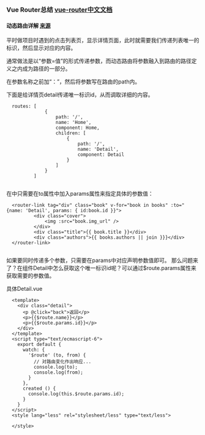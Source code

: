### Vue Router总结 [vue-router中文文档](https://router.vuejs.org/zh/)


#### 动态路由详解 [来源](https://blog.csdn.net/wlangmood/article/details/78291591)

平时做项目时遇到的点击列表页，显示详情页面，此时就需要我们传递列表唯一的标识，然后显示对应的内容。

通常做法是以“参数=值”的形式传递参数，而动态路由将参数融入到路由的路径定义之内成为路径的一部分。

在参数名称之前加“：”，然后将参数写在路由的path内。

下面是给详情页detail传递唯一标识id，从而调取详细的内容。

```
  routes: [
              {
                  path: '/',
                  name: 'Home',
                  component: Home,
                  children: [
                      {
                          path: '/',
                          name: 'Detail',
                          component: Detail
                      }
                  ]
              }
          ]
          
```

在<router-link>中只需要在to属性中加入params属性来指定具体的参数值：

```
  <router-link tag="div" class="book" v-for="book in books" :to="{name: 'Detail', params: { id:book.id }}">
          <div class="cover">
              <img :src="book.img_url" />
          </div>
          <div class="title">{{ book.title }}</div>
          <div class="authors">{{ books.authors || join }}}</div>
  </router-link>
      
```

如果要同时传递多个参数，只需要在params中对应声明参数值即可。
那么问题来了？在组件Detail中怎么获取这个唯一标识id呢？可以通过$route.params属性来获取需要的参数值。

具体Detail.vue

```
  <template>
    <div class="detail">
      <p @click="back">返回</p>
      <p>{{$route.name}}</p>
      <p>{{$route.params.id}}</p>
    </div>
  </template>
  <script type="text/ecmascript-6">
    export default {
      watch: {
        '$route' (to, from) {
          // 对路由变化作出响应...
          console.log(to);
          console.log(from);
        }
      },
      created () {
        console.log(this.$route.params.id);
      }
    }
  </script>
  <style lang="less" rel="stylesheet/less" type="text/less">
   
  </style>

```


